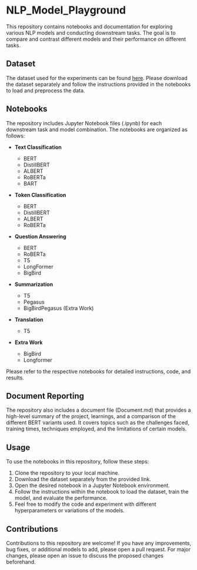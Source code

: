 # NLP_Model_Playground

This repository contains notebooks and documentation for exploring various NLP models and conducting downstream tasks. The goal is to compare and contrast different models and their performance on different tasks.

## Dataset

The dataset used for the experiments can be found [here](link_to_dataset). Please download the dataset separately and follow the instructions provided in the notebooks to load and preprocess the data.

## Notebooks

The repository includes Jupyter Notebook files (.ipynb) for each downstream task and model combination. The notebooks are organized as follows:

- **Text Classification**
  - BERT
  - DistillBERT
  - ALBERT
  - RoBERTa
  - BART

- **Token Classification**
  - BERT
  - DistillBERT
  - ALBERT
  - RoBERTa

- **Question Answering**
  - BERT
  - RoBERTa
  - T5
  - LongFormer
  - BigBird

- **Summarization**
  - T5
  - Pegasus
  - BigBirdPegasus (Extra Work)

- **Translation**
  - T5

- **Extra Work**
  - BigBird
  - Longformer

Please refer to the respective notebooks for detailed instructions, code, and results.

## Document Reporting

The repository also includes a document file (Document.md) that provides a high-level summary of the project, learnings, and a comparison of the different BERT variants used. It covers topics such as the challenges faced, training times, techniques employed, and the limitations of certain models.

## Usage

To use the notebooks in this repository, follow these steps:

1. Clone the repository to your local machine.
2. Download the dataset separately from the provided link.
3. Open the desired notebook in a Jupyter Notebook environment.
4. Follow the instructions within the notebook to load the dataset, train the model, and evaluate the performance.
5. Feel free to modify the code and experiment with different hyperparameters or variations of the models.

## Contributions

Contributions to this repository are welcome! If you have any improvements, bug fixes, or additional models to add, please open a pull request. For major changes, please open an issue to discuss the proposed changes beforehand.


